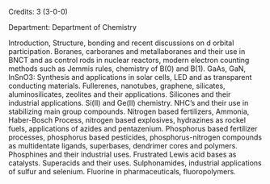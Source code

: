 Credits: 3 (3-0-0)

Department: Department of Chemistry

Introduction, Structure, bonding and recent discussions on d orbital participation. Boranes, carboranes and metallaboranes and their use in BNCT and as control rods in nuclear reactors, modern electron counting methods such as Jemmis rules, chemistry of B(0) and B(1). GaAs, GaN, InSnO3: Synthesis and applications in solar cells, LED and as transparent conducting materials. Fullerenes, nanotubes, graphene, silicates, aluminosilicates, zeolites and their applications. Silicones and their industrial applications. Si(II) and Ge(II) chemistry. NHC’s and their use in stabilizing main group compounds. Nitrogen based fertilizers, Ammonia, Haber-Bosch Process, nitrogen based explosives, hydrazines as rockel fuels, applications of azides and pentazenium. Phosphorus based fertilizer processes, phosphorus based pesticides, phosphorus-nitrogen compounds as multidentate ligands, superbases, dendrimer cores and polymers. Phosphines and their industrial uses. Frustrated Lewis acid bases as catalysts. Superacids and their uses. Sulphonamides, industrial applications of sulfur and selenium. Fluorine in pharmaceuticals, fluoropolymers.